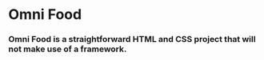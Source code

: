 # Omni Food
### Omni Food is a straightforward HTML and CSS project that will not make use of a framework.
